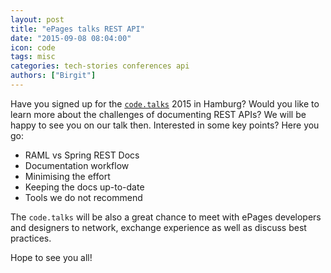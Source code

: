 ```yaml
---
layout: post
title: "ePages talks REST API"
date: "2015-09-08 08:04:00"
icon: code
tags: misc
categories: tech-stories conferences api
authors: ["Birgit"]
---
```


Have you signed up for the [`code.talks`](https://www.codetalks.de/) 2015 in Hamburg?
Would you like to learn more about the challenges of documenting REST APIs?
We will be happy to see you on our talk then.
Interested in some key points?
Here you go:

* RAML vs Spring REST Docs
* Documentation workflow
* Minimising the effort
* Keeping the docs up-to-date
* Tools we do not recommend

The `code.talks` will be also a great chance to meet with ePages developers and designers to network, exchange experience as well as discuss best practices.

Hope to see you all!

